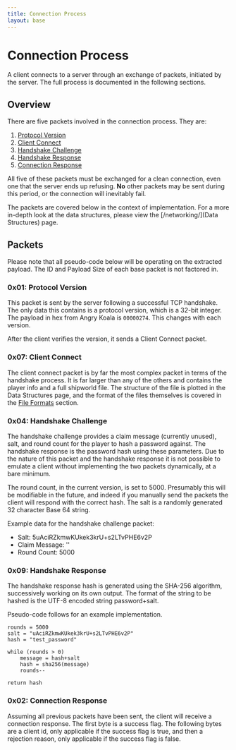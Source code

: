 ```yaml
---
title: Connection Process
layout: base
---
```


# Connection Process

A client connects to a server through an exchange of packets, initiated by the server. The full process is documented in the following sections.

## Overview
There are five packets involved in the connection process. They are:

1. [Protocol Version](/networking/#0x01) 
2. [Client Connect](/networking/#0x07)
3. [Handshake Challenge](/networking/0x04)
4. [Handshake Response](/networking/0x09)
5. [Connection Response](/networking/0x02)

All five of these packets must be exchanged for a clean connection, even one that the server ends up refusing. **No** other packets may be sent during this period, or the connection will inevitably fail. 

The packets are covered below in the context of implementation. For a more in-depth look at the data structures, please view the [/networking/](Data Structures) page.

## Packets
Please note that all pseudo-code below will be operating on the extracted payload. The ID and Payload Size of each base packet is not factored in.

### 0x01: Protocol Version

This packet is sent by the server following a successful TCP handshake. The only data this contains is a protocol version, which is a 32-bit integer. The payload in hex from Angry Koala is `00000274`. This changes with each version.

After the client verifies the version, it sends a Client Connect packet.

### 0x07: Client Connect
The client connect packet is by far the most complex packet in terms of the handshake process. It is far larger than any of the others and contains the player info and a full shipworld file. The structure of the file is plotted in the Data Structures page, and the format of the files themselves is covered in the [File Formats](/file_formats/) section.

### 0x04: Handshake Challenge
The handshake challenge provides a claim message (currently unused), salt, and round count for the player to hash a password against. The handshake response is the password hash using these parameters. Due to the nature of this packet and the handshake response it is not possible to emulate a client without implementing the two packets dynamically, at a bare minimum.

The round count, in the current version, is set to 5000. Presumably this will be modifiable in the future, and indeed if you manually send the packets the client will respond with the correct hash. The salt is a randomly generated 32 character Base 64 string.

Example data for the handshake challenge packet:

* Salt: 5uAciRZkmwKUkek3krU+s2LTvPHE6v2P
* Claim Message: '' 
* Round Count: 5000

### 0x09: Handshake Response
The handshake response hash is generated using the SHA-256 algorithm, successively working on its own output. The format of the string to be hashed is the UTF-8 encoded string password+salt. 

Pseudo-code follows for an example implementation.

```
rounds = 5000
salt = "uAciRZkmwKUkek3krU+s2LTvPHE6v2P"
hash = "test_password"

while (rounds > 0) 
	message = hash+salt
	hash = sha256(message)
	rounds--

return hash
```

### 0x02: Connection Response
Assuming all previous packets have been sent, the client will receive a connection response. 
The first byte is a success flag. The following bytes are a client id, only applicable if the success flag is true, and then a rejection reason, only applicable if the success flag is false.